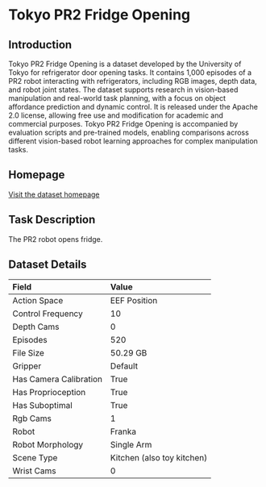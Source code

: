 # Tokyo PR2 Fridge Opening


## Introduction

Tokyo PR2 Fridge Opening is a dataset developed by the University of Tokyo for refrigerator door opening tasks. It contains 1,000 episodes of a PR2 robot interacting with refrigerators, including RGB images, depth data, and robot joint states. The dataset supports research in vision-based manipulation and real-world task planning, with a focus on object affordance prediction and dynamic control. It is released under the Apache 2.0 license, allowing free use and modification for academic and commercial purposes. Tokyo PR2 Fridge Opening is accompanied by evaluation scripts and pre-trained models, enabling comparisons across different vision-based robot learning approaches for complex manipulation tasks.


## Homepage

[Visit the dataset homepage](https://github.com/ojh6404/rlds_dataset_builder.git)


## Task Description

The PR2 robot opens fridge.


## Dataset Details

| Field                            | Value                    |
|:---------------------------------|:-------------------------|
| Action Space                     | EEF Position           |
| Control Frequency                     | 10           |
| Depth Cams                     | 0           |
| Episodes                     | 520           |
| File Size                     |  50.29 GB           |
| Gripper                     | Default           |
| Has Camera Calibration                     | True           |
| Has Proprioception                     | True           |
| Has Suboptimal                     | True           |
| Rgb Cams                     | 1           |
| Robot                     | Franka           |
| Robot Morphology                     | Single Arm           |
| Scene Type                     | Kitchen (also toy kitchen)           |
| Wrist Cams                     | 0           |


